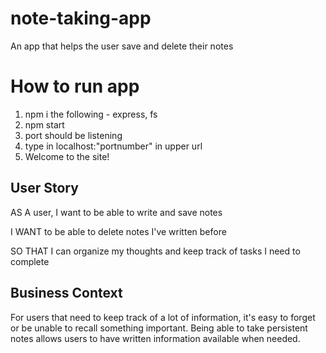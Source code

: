 # note-taking-app
An app that helps the user save and delete their notes

# How to run app
1. npm i the following - express, fs
2. npm start
3. port should be listening 
4. type in localhost:"portnumber" in upper url
5. Welcome to the site!

## User Story

AS A user, I want to be able to write and save notes

I WANT to be able to delete notes I've written before

SO THAT I can organize my thoughts and keep track of tasks I need to complete

## Business Context

For users that need to keep track of a lot of information, it's easy to forget or be unable to recall something important. Being able to take persistent notes allows users to have written information available when needed.


